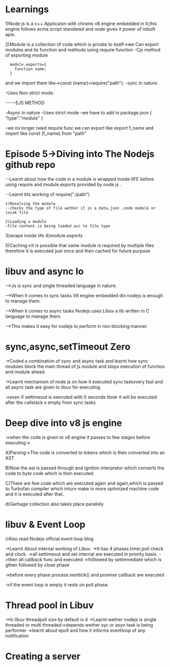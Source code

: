 # Learnings

1)Node js is a c++ Applicaion with chroms v8 engine embedded in it,this engine follows ecma script standered and node gives it power of inbuilt apis.

2)Module is a collection of code which is private to itself->we Can export modules and its function and methods using require function
    -Cjs method of exporting module

      module.exports={
        function name;
      }
and we import them like->const {name}=require("path");
-sync in nature.

-Uses Non strict mode.

-----EJS METHOD

-Async in nature
-Uses strict mode
-we have to add  in package.json {
    "type":"module"
}

-we no longer need require func we can export like  export f_name and import like const {f_name} from "path"


# Episode 5->Diving into The Nodejs github repo
--Learnt about how the code in a module is wrapped inside IIFE before using require and module.exports  provided by node js .

--Learnt bts working of require("./path")

    1)Resolving the module
    --checks the type of file wether it is a data.json ,node module or locak file

    2)Loading a module
    -File content is being loaded acc to file type
  3)wrape inside iife
   4)module.exports

5)Caching->It is possible that same module is required by multiple files therefore it is executed just once and then cached for future purpose 

# libuv and async Io

-->Js is sync and single threaded language in nature.

-->When it comes to sync tasks V8 engine embedded din nodejs is enough to manage them.

-->When it comes to async tasks Nodejs uses Libuv a lib written in C language to manage them.

-->This makes it easy for nodejs to perform in non blocking manner.


# sync,async,setTimeout Zero

->Coded a combination of sync and async task and learnt how sync modules block the main thread of js module and stops execution of functios and module ahead.

->Learnt mechanism of node js on how it executed sync tasksvery fast and all async task are given to libuv for executing.

->even if settimeout is executed with 0 seconds  timer it will be executed after the callstack s empty from sync tasks 


# Deep dive into v8 js engine

->when the code is given to v8 engine it passes to few stages before executing->

A)Parsing->The code is converted to tokens which is then converted into an AST

B)Now the ast is passed through and ignition interpretor which converts the code to byte code which is then executed.

C)There are few code which are executed again and again,which is passed to Turbofan compiler which inturn make in more optimized machine code and it is executed after that.

d)Garbage collection also takes place parallely


# libuv & Event Loop
//Also read Nodejs official event loop blog

->Learnt About internal working of Libuv.
->It has 4 phases  timer,poll check and clock.
->all settimeout and set internal are executed in priority basis.
->then all callback func and executed 
->folllowed by setimmediate  which is gthen followed by close phase

->before every phase process.nexttick() and promise callback are executed  

->if the event loop is empty it rests on poll phase.

# Thread pool in Libuv

->In libuv threadpoll size by default is 4
->Learnt wether nodejs is single threaded or multi threaded->depends wether syc or asyn task is being performer
->learnt about epoll and how it informs eventloop of any notification 

# Creating a server


